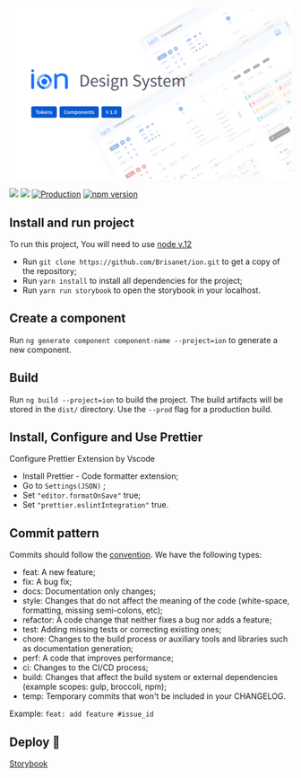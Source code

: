<img src="stories/assets/capa.svg">

<a href="https://codeclimate.com/github/iurynogueira/ion/maintainability"><img src="https://api.codeclimate.com/v1/badges/22e2c6dab72fd7234e24/maintainability" /></a>
<a href="https://codeclimate.com/github/iurynogueira/ion/test_coverage"><img src="https://api.codeclimate.com/v1/badges/22e2c6dab72fd7234e24/test_coverage" /></a>
[![Production](https://github.com/iurynogueira/ion/actions/workflows/prod.yml/badge.svg?branch=main)](https://github.com/iurynogueira/ion/actions/workflows/prod.yml)
[![npm version](https://badge.fury.io/js/@brisanet%2Fion.svg)](https://www.npmjs.com/package/@brisanet/ion)
## Install and run project

To run this project, You will need to use [node v.12](https://nodejs.org/en/)

- Run `git clone https://github.com/Brisanet/ion.git` to get a copy of the repository;
- Run `yarn install` to install all dependencies for the project;
- Run `yarn run storybook` to open the storybook in your localhost.

## Create a component

Run `ng generate component component-name --project=ion` to generate a new component.

## Build

Run `ng build --project=ion` to build the project. The build artifacts will be stored in the `dist/` directory. Use the `--prod` flag for a production build.

## Install, Configure and Use Prettier

Configure Prettier Extension by Vscode

- Install Prettier - Code formatter extension;
- Go to `Settings(JSON)` ;
- Set `"editor.formatOnSave"` true;
- Set `"prettier.eslintIntegration"` true.

## Commit pattern

Commits should follow the [convention](https://conventionalcommits.org/).
We have the following types:

- feat: A new feature;
- fix: A bug fix;
- docs: Documentation only changes;
- style: Changes that do not affect the meaning of the code (white-space, formatting, missing semi-colons, etc);
- refactor: A code change that neither fixes a bug nor adds a feature;
- test: Adding missing tests or correcting existing ones;
- chore: Changes to the build process or auxiliary tools and libraries such as documentation generation;
- perf: A code that improves performance;
- ci: Changes to the CI/CD process;
- build: Changes that affect the build system or external dependencies (example scopes: gulp, broccoli, npm);
- temp: Temporary commits that won't be included in your CHANGELOG.

Example: `feat: add feature #issue_id`

## Deploy 🚀

<a href="https://main--62eab350a45bdb0a5818520e.chromatic.com/"> Storybook </a>
